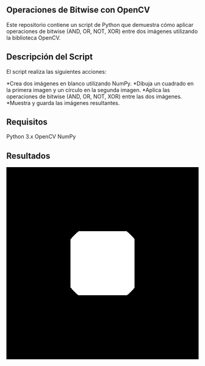 ## Operaciones de Bitwise con OpenCV
Este repositorio contiene un script de Python que demuestra cómo aplicar operaciones de bitwise (AND, OR, NOT, XOR) entre dos imágenes utilizando la biblioteca OpenCV.

## Descripción del Script
El script realiza las siguientes acciones:

*Crea dos imágenes en blanco utilizando NumPy.
*Dibuja un cuadrado en la primera imagen y un círculo en la segunda imagen.
*Aplica las operaciones de bitwise (AND, OR, NOT, XOR) entre las dos imágenes.
*Muestra y guarda las imágenes resultantes.
## Requisitos
Python 3.x
OpenCV
NumPy
## Resultados

![AND](https://github.com/deaangelg/Vision-Artificial-/blob/fc0414602bd537126b1c572404afb3cde522e2c4/P.VIII_Operaciones_logicas/AND.jpg)
